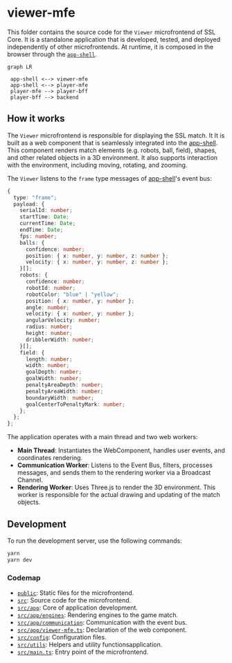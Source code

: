 # viewer-mfe

This folder contains the source code for the `Viewer` microfrontend of SSL Core. It is a standalone application that is developed, tested, and deployed independently of other microfrontends. At runtime, it is composed in the browser through the [`app-shell`](https://github.com/robocin/ssl-core/app-shell).

```mermaid
graph LR

 app-shell <--> viewer-mfe
 app-shell <--> player-mfe
 player-mfe --> player-bff
 player-bff --> backend
```

## How it works

The `Viewer` microfrontend is responsible for displaying the SSL match. It It is built as a web component that is seamlessly integrated into the [app-shell](../app-shell/README.md). This component renders match elements (e.g. robots, ball, field), shapes, and other related objects in a 3D environment. It also supports interaction with the environment, including moving, rotating, and zooming.

The `Viewer` listens to the `frame` type messages of [app-shell](../gateway/README.md)'s event bus:

```typescript
{
  type: "frame";
  payload: {
    serialId: number;
    startTime: Date;
    currentTime: Date;
    endTime: Date;
    fps: number;
    balls: {
      confidence: number;
      position: { x: number, y: number, z: number };
      velocity: { x: number, y: number, z: number };
    }[];
    robots: {
      confidence: number;
      robotId: number;
      robotColor: "blue" | "yellow";
      position: { x: number, y: number };
      angle: number;
      velocity: { x: number, y: number };
      angularVelocity: number;
      radius: number;
      height: number;
      dribblerWidth: number;
    }[];
    field: {
      length: number;
      width: number;
      goalDepth: number;
      goalWidth: number;
      penaltyAreaDepth: number;
      penaltyAreaWidth: number;
      boundaryWidth: number;
      goalCenterToPenaltyMark: number;
    };
  };
};
```

The application operates with a main thread and two web workers:

- **Main Thread**: Instantiates the WebComponent, handles user events, and coordinates rendering.
- **Communication Worker**: Listens to the Event Bus, filters, processes messages, and sends them to the rendering worker via a Broadcast Channel.
- **Rendering Worker**: Uses Three.js to render the 3D environment. This worker is responsible for the actual drawing and updating of the match objects.

## Development

To run the development server, use the following commands:

```bash
yarn
yarn dev
```

### Codemap

- [`public`](public): Static files for the microfrontend.
- [`src`](src): Source code for the microfrontend.
- [`src/app`](src/app): Core of application development.
- [`src/app/engines`](src/app/engines): Rendering engines to the game match.
- [`src/app/communication`](src/app/communication): Communication with the event bus.
- [`src/app/viewer-mfe.ts`](src/app/viewer-mfe.ts): Declaration of the web component.
- [`src/config`](src/app/config): Configuration files.
- [`src/utils`](src/app/utils): Helpers and utility functionsapplication.
- [`src/main.ts`](src/main.ts): Entry point of the microfrontend.
